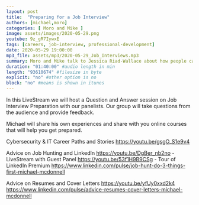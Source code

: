 ```yaml
---
layout: post
title:  "Preparing for a Job Interview"
authors: [michael,moro]
categories: [ Moro and Mike ]
image: assets/images/2020-05-29.png
youtube: 9z_gR7IywxE
tags: [careers, job-interview, professional-development]
date: 2020-05-29 19:00:00
mp3_file: assets/mp3/2020-05-29_Job_Interviews.mp3
summary: Moro and Mike talk to Jessica Riad-Wallace about how people can prepare for job interviews.
duration: "01:40:00" #audio length in min
length: "93610674" #filesize in byte
explicit: "no" #other option is no
block: "no" #means is shown in itunes
---
```

In this LiveStream we will host a Question and Answer session on Job Interview Preparation with our panelists. Our group will take questions from the audience and provide feedback.

Michael will share his own experiences and share with you online courses that will help you get prepared.

Cybersecurity & IT Career Paths and Stories
  <https://youtu.be/gsgO_S1e9v4>

Advice on Job Hunting and LinkedIn
  <https://youtu.be/DgBer_nb2no> - LiveStream with Guest Panel
  <https://youtu.be/53f1H9B9CSg> - Tour of LinkedIn Premium
  <https://www.linkedin.com/pulse/job-hunt-do-3-things-first-michael-mcdonnell>

Advice on Resumes and Cover Letters
  <https://youtu.be/yfUy0xxd2k4>
  <https://www.linkedin.com/pulse/advice-resumes-cover-letters-michael-mcdonnell>
